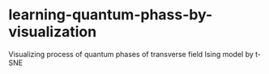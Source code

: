 # learning-quantum-phass-by-visualization
Visualizing process of quantum phases of transverse field Ising model by t-SNE 
